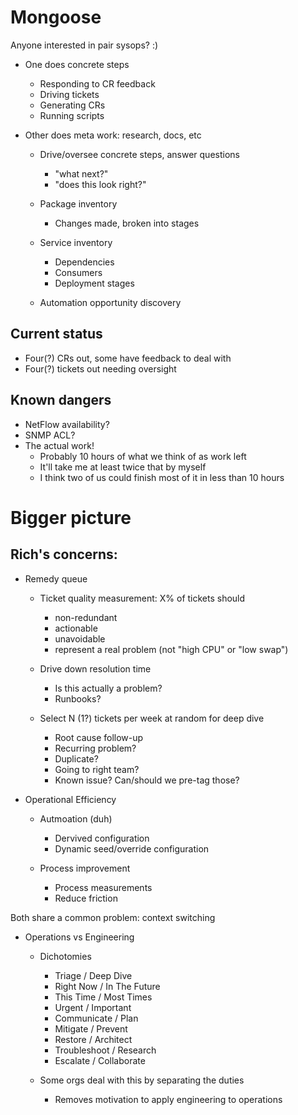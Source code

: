 # Mongoose

Anyone interested in pair sysops? :)

- One does concrete steps
  - Responding to CR feedback
  - Driving tickets
  - Generating CRs
  - Running scripts

- Other does meta work: research, docs, etc
  - Drive/oversee concrete steps, answer questions
    - "what next?"
    - "does this look right?"

  - Package inventory
    - Changes made, broken into stages

  - Service inventory
    - Dependencies
    - Consumers
    - Deployment stages

  - Automation opportunity discovery

## Current status

  - Four(?) CRs out, some have feedback to deal with
  - Four(?) tickets out needing oversight

## Known dangers

  - NetFlow availability?
  - SNMP ACL?
  - The actual work!
    - Probably 10 hours of what we think of as work left
    - It'll take me at least twice that by myself
    - I think two of us could finish most of it in less than 10 hours

# Bigger picture

## Rich's concerns:

- Remedy queue
  - Ticket quality measurement: X% of tickets should
    - non-redundant
    - actionable
    - unavoidable
    - represent a real problem (not "high CPU" or "low swap")

  - Drive down resolution time
    - Is this actually a problem?
    - Runbooks?

  - Select N (1?) tickets per week at random for deep dive
    - Root cause follow-up
    - Recurring problem?
    - Duplicate?
    - Going to right team?
    - Known issue? Can/should we pre-tag those?

- Operational Efficiency
  - Autmoation (duh)
    - Dervived configuration
    - Dynamic seed/override configuration

  - Process improvement
    - Process measurements
    - Reduce friction

Both share a common problem: context switching

- Operations vs Engineering
  - Dichotomies
    - Triage       / Deep Dive
    - Right Now    / In The Future
    - This Time    / Most Times
    - Urgent       / Important
    - Communicate  / Plan
    - Mitigate     / Prevent
    - Restore      / Architect
    - Troubleshoot / Research
    - Escalate     / Collaborate

  - Some orgs deal with this by separating the duties
    - Removes motivation to apply engineering to operations
